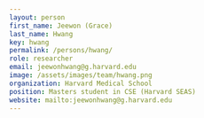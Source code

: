 ```yaml
---
layout: person
first_name: Jeewon (Grace) 
last_name: Hwang
key: hwang
permalink: /persons/hwang/
role: researcher
email: jeewonhwang@g.harvard.edu
image: /assets/images/team/hwang.png
organization: Harvard Medical School
position: Masters student in CSE (Harvard SEAS)
website: mailto:jeewonhwang@g.harvard.edu 
---
```

